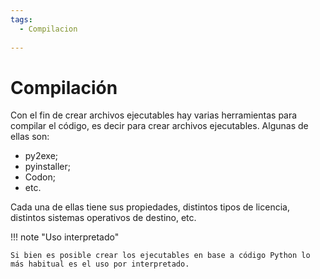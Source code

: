 ```yaml
---
tags:
  - Compilacion
  
---
```




# Compilación

Con el fin de crear archivos ejecutables hay varias herramientas para compilar el código, es decir para crear archivos ejecutables. Algunas de ellas son:

- py2exe;
- pyinstaller;
- Codon;
- etc.

Cada una de ellas tiene sus propiedades, distintos tipos de licencia, distintos sistemas operativos de destino, etc.



!!! note "Uso interpretado"

    Si bien es posible crear los ejecutables en base a código Python lo más habitual es el uso por interpretado.